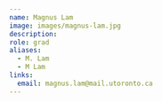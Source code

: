 ```yaml
---
name: Magnus Lam
image: images/magnus-lam.jpg
description: 
role: grad
aliases:
  - M. Lam
  - M Lam
links:
  email: magnus.lam@mail.utoronto.ca
---
```

